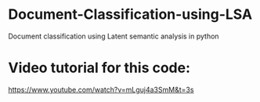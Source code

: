 # Document-Classification-using-LSA
Document classification using Latent semantic analysis in python

# Video tutorial for this code:
https://www.youtube.com/watch?v=mLguj4a3SmM&t=3s
